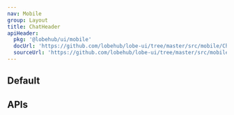 ```yaml
---
nav: Mobile
group: Layout
title: ChatHeader
apiHeader:
  pkg: '@lobehub/ui/mobile'
  docUrl: 'https://github.com/lobehub/lobe-ui/tree/master/src/mobile/ChatHeader/index.md'
  sourceUrl: 'https://github.com/lobehub/lobe-ui/tree/master/src/mobile/ChatHeader/index.tsx'
---
```


## Default

<code src="./demos/index.tsx" center></code>

## APIs

<API></API>
